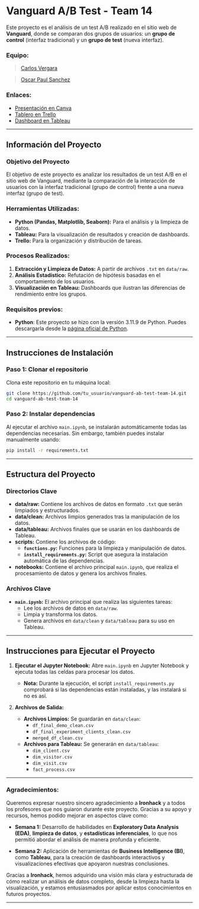 # Vanguard A/B Test - Team 14

Este proyecto es el análisis de un test A/B realizado en el sitio web de **Vanguard**, donde se comparan dos grupos de usuarios: un **grupo de control** (interfaz tradicional) y un **grupo de test** (nueva interfaz).

### Equipo:
> [Carlos Vergara](https://www.linkedin.com/in/carlosvergaragamez/)

> [Oscar Paul Sanchez](https://www.linkedin.com/in/oscar-sanchez-riveros/)

### Enlaces:
- [Presentación en Canva](https://www.canva.com/design/DAGR9oN8BQU/XbN88uYBWu6SmMsFf0GwKQ/view?utm_content=DAGR9oN8BQU&utm_campaign=designshare&utm_medium=link&utm_source=editor)
- [Tablero en Trello](https://trello.com/b/BjGPDHFI)
- [Dashboard en Tableau](https://public.tableau.com/views/Vanguard-WebsiteRedesign/AnalisisAB?:language=es-ES&:sid=&:redirect=auth&:display_count=n&:origin=viz_share_link)


---

## Información del Proyecto

### Objetivo del Proyecto
El objetivo de este proyecto es analizar los resultados de un test A/B en el sitio web de Vanguard, mediante la comparación de la interacción de usuarios con la interfaz tradicional (grupo de control) frente a una nueva interfaz (grupo de test).

### Herramientas Utilizadas:
- **Python (Pandas, Matplotlib, Seaborn):** Para el análisis y la limpieza de datos.
- **Tableau:** Para la visualización de resultados y creación de dashboards.
- **Trello:** Para la organización y distribución de tareas.

### Procesos Realizados:
1. **Extracción y Limpieza de Datos:** A partir de archivos `.txt` en `data/raw`.
2. **Análisis Estadístico:** Refutación de hipótesis basadas en el comportamiento de los usuarios.
3. **Visualización en Tableau:** Dashboards que ilustran las diferencias de rendimiento entre los grupos.

### Requisitos previos:

- **Python**: Este proyecto se hizo con la versión 3.11.9 de Python. Puedes descargarla desde la [página oficial de Python](https://www.python.org/downloads/).


---


## Instrucciones de Instalación

### Paso 1: Clonar el repositorio

Clona este repositorio en tu máquina local:
```bash
git clone https://github.com/tu_usuario/vanguard-ab-test-team-14.git
cd vanguard-ab-test-team-14
```

### Paso 2: Instalar dependencias

Al ejecutar el archivo `main.ipynb`, se instalarán automáticamente todas las dependencias necesarias. Sin embargo, también puedes instalar manualmente usando:
```bash
pip install -r requirements.txt
```

---

## Estructura del Proyecto

### Directorios Clave

- **data/raw:** Contiene los archivos de datos en formato `.txt` que serán limpiados y estructurados.
- **data/clean:** Archivos limpios generados tras la manipulación de los datos.
- **data/tableau:** Archivos finales que se usarán en los dashboards de Tableau.
- **scripts:** Contiene los archivos de código:
  - **`functions.py`:** Funciones para la limpieza y manipulación de datos.
  - **`install_requirements.py`:** Script que asegura la instalación automática de las dependencias.
- **notebooks:** Contiene el archivo principal `main.ipynb`, que realiza el procesamiento de datos y genera los archivos finales.

### Archivos Clave

- **`main.ipynb`:** El archivo principal que realiza las siguientes tareas:
  - Lee los archivos de datos en `data/raw`.
  - Limpia y transforma los datos.
  - Genera archivos en `data/clean` y `data/tableau` para su uso en Tableau.

---

## Instrucciones para Ejecutar el Proyecto

1. **Ejecutar el Jupyter Notebook:**
   Abre `main.ipynb` en Jupyter Notebook y ejecuta todas las celdas para procesar los datos.
   
   - **Nota:** Durante la ejecución, el script `install_requirements.py` comprobará si las dependencias están instaladas, y las instalará si no es así.

2. **Archivos de Salida:**
   - **Archivos Limpios:** Se guardarán en `data/clean`:
     - `df_final_demo_clean.csv`
     - `df_final_experiment_clients_clean.csv`
     - `merged_df_clean.csv`
   - **Archivos para Tableau:** Se generarán en `data/tableau`:
     - `dim_client.csv`
     - `dim_visitor.csv`
     - `dim_visit.csv`
     - `fact_process.csv`

---

### Agradecimientos:
Queremos expresar nuestro sincero agradecimiento a **Ironhack** y a todos los profesores que nos guiaron durante este proyecto. Gracias a su apoyo y recursos, hemos podido mejorar en aspectos clave como:

- **Semana 1:** Desarrollo de habilidades en **Exploratory Data Analysis (EDA)**, **limpieza de datos**, y **estadísticas inferenciales**, lo que nos permitió abordar el análisis de manera profunda y eficiente.
  
- **Semana 2:** Aplicación de herramientas de **Business Intelligence (BI)**, como **Tableau**, para la creación de dashboards interactivos y visualizaciones efectivas que apoyaron nuestras conclusiones.
  

Gracias a **Ironhack**, hemos adquirido una visión más clara y estructurada de cómo realizar un análisis de datos completo, desde la limpieza hasta la visualización, y estamos entusiasmados por aplicar estos conocimientos en futuros proyectos. 

--- 

